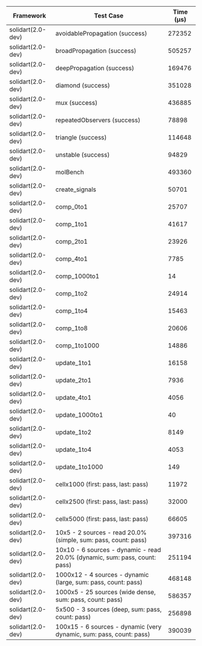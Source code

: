 | Framework | Test Case | Time (μs) |
| --- | --- | --- |
| solidart(2.0-dev) | avoidablePropagation (success) | 272352 |
| solidart(2.0-dev) | broadPropagation (success) | 505257 |
| solidart(2.0-dev) | deepPropagation (success) | 169476 |
| solidart(2.0-dev) | diamond (success) | 351028 |
| solidart(2.0-dev) | mux (success) | 436885 |
| solidart(2.0-dev) | repeatedObservers (success) | 78898 |
| solidart(2.0-dev) | triangle (success) | 114648 |
| solidart(2.0-dev) | unstable (success) | 94829 |
| solidart(2.0-dev) | molBench | 493360 |
| solidart(2.0-dev) | create_signals | 50701 |
| solidart(2.0-dev) | comp_0to1 | 25707 |
| solidart(2.0-dev) | comp_1to1 | 41617 |
| solidart(2.0-dev) | comp_2to1 | 23926 |
| solidart(2.0-dev) | comp_4to1 | 7785 |
| solidart(2.0-dev) | comp_1000to1 | 14 |
| solidart(2.0-dev) | comp_1to2 | 24914 |
| solidart(2.0-dev) | comp_1to4 | 15463 |
| solidart(2.0-dev) | comp_1to8 | 20606 |
| solidart(2.0-dev) | comp_1to1000 | 14886 |
| solidart(2.0-dev) | update_1to1 | 16158 |
| solidart(2.0-dev) | update_2to1 | 7936 |
| solidart(2.0-dev) | update_4to1 | 4056 |
| solidart(2.0-dev) | update_1000to1 | 40 |
| solidart(2.0-dev) | update_1to2 | 8149 |
| solidart(2.0-dev) | update_1to4 | 4053 |
| solidart(2.0-dev) | update_1to1000 | 149 |
| solidart(2.0-dev) | cellx1000 (first: pass, last: pass) | 11972 |
| solidart(2.0-dev) | cellx2500 (first: pass, last: pass) | 32000 |
| solidart(2.0-dev) | cellx5000 (first: pass, last: pass) | 66605 |
| solidart(2.0-dev) | 10x5 - 2 sources - read 20.0% (simple, sum: pass, count: pass) | 397316 |
| solidart(2.0-dev) | 10x10 - 6 sources - dynamic - read 20.0% (dynamic, sum: pass, count: pass) | 251194 |
| solidart(2.0-dev) | 1000x12 - 4 sources - dynamic (large, sum: pass, count: pass) | 468148 |
| solidart(2.0-dev) | 1000x5 - 25 sources (wide dense, sum: pass, count: pass) | 586357 |
| solidart(2.0-dev) | 5x500 - 3 sources (deep, sum: pass, count: pass) | 256898 |
| solidart(2.0-dev) | 100x15 - 6 sources - dynamic (very dynamic, sum: pass, count: pass) | 390039 |
